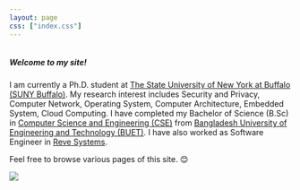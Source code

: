 ```yaml
---
layout: page
css: ["index.css"]
---
```

<div class="col s12">

<div class="row">
<div class="column left" markdown="1">

##### Welcome to my site!

I am currently a Ph.D. student at <a href="https://engineering.buffalo.edu/computer-science-engineering.html" target="_blank" onclick="trackOutboundLink('https://engineering.buffalo.edu/computer-science-engineering.html')">The State University of New York at Buffalo (SUNY Buffalo)</a>. My research interest includes Security and Privacy, Computer Network, Operating System, Computer Architecture, Embedded System, Cloud Computing. I have completed my Bachelor of Science (B.Sc) in <a href="https://cse.buet.ac.bd" target="_blank" onclick="trackOutboundLink('https://cse.buet.ac.bd')">Computer Science and Engineering (CSE)</a> from <a href="http://buet.ac.bd" target="_blank" onclick="trackOutboundLink('http://buet.ac.bd')">Bangladesh University of Engineering and Technology (BUET)</a>. I have also worked as Software Engineer in <a href="https://www.revesoft.com" target="_blank" onclick="trackOutboundLink('https://www.revesoft.com')">Reve Systems</a>.

Feel free to browse various pages of this site. :blush:

</div>
  <div class="column right">
    <div class="col s12 tag-div">
      <div class="user-pic center-align">
        <a href="{{site.github_profile}}" target="_blank"><img class="circle hoverable z-depth-1" src="{{site.baseurl}}/assets/res/user.jpg"></a>
      </div>
    </div>
  </div>
</div>
</div>